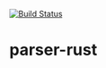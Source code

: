 [![Build Status](https://travis-ci.org/pashinin-com/parser-rust.png?branch=master)](https://travis-ci.org/pashinin-com/parser-rust)

# parser-rust
